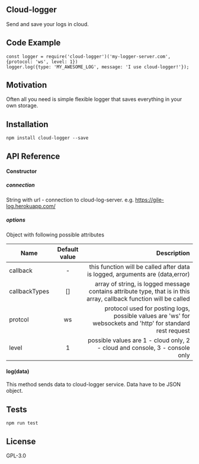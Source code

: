 ## Cloud-logger

Send and save your logs in cloud.

## Code Example

```
const logger = require('cloud-logger')('my-logger-server.com', {protocol: 'ws', level: 1})
logger.log({type: 'MY_AWESOME_LOG', message: 'I use cloud-logger!'});
```

## Motivation

Often all you need is simple flexible logger that saves everything in your own storage.

## Installation

```npm install cloud-logger --save```

## API Reference

#### Constructor

##### connection

String with url - connection to cloud-log-server. e.g. https://gile-log.herokuapp.com/

##### options

Object with following possible attributes

| Name          | Default value | Description  |
| ------------- |:-------------:| ------------:|
| callback      | -             | this function will be called after data is logged, arguments are (data,error) |
| callbackTypes | []            | array of string, is logged message contains attribute type, that is in this array, callback function will be called |
| protcol       | ws            | protocol used for posting logs, possible values are 'ws' for websockets and 'http' for standard rest request |
| level         | 1             | possible values are 1 - cloud only, 2 - cloud and console, 3 - console only |

#### log(data)

This method sends data to cloud-logger service. Data have to be JSON object. 

## Tests

```npm run test```

## License

GPL-3.0